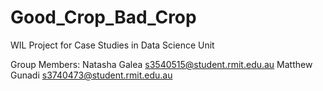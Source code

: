 # Good_Crop_Bad_Crop
WIL Project for Case Studies in Data Science Unit

Group Members:
Natasha Galea s3540515@student.rmit.edu.au
Matthew Gunadi s3740473@student.rmit.edu.au
